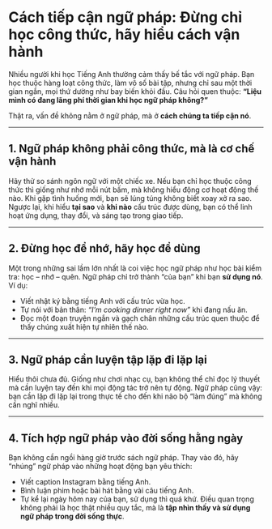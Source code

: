 # Cách tiếp cận ngữ pháp: Đừng chỉ học công thức, hãy hiểu cách vận hành

Nhiều người khi học Tiếng Anh thường cảm thấy bế tắc với ngữ pháp. Bạn học thuộc hàng loạt công thức, làm vô số bài tập, nhưng chỉ sau một thời gian ngắn, mọi thứ dường như bay biến khỏi đầu. Câu hỏi quen thuộc: **“Liệu mình có đang lãng phí thời gian khi học ngữ pháp không?”**

Thật ra, vấn đề không nằm ở ngữ pháp, mà ở **cách chúng ta tiếp cận nó**.

---

## 1. Ngữ pháp không phải công thức, mà là cơ chế vận hành

Hãy thử so sánh ngôn ngữ với một chiếc xe. Nếu bạn chỉ học thuộc công thức thì giống như nhớ mỗi nút bấm, mà không hiểu động cơ hoạt động thế nào. Khi gặp tình huống mới, bạn sẽ lúng túng không biết xoay xở ra sao.
Ngược lại, khi hiểu **tại sao** và **khi nào** cấu trúc được dùng, bạn có thể linh hoạt ứng dụng, thay đổi, và sáng tạo trong giao tiếp.

---

## 2. Đừng học để nhớ, hãy học để dùng

Một trong những sai lầm lớn nhất là coi việc học ngữ pháp như học bài kiểm tra: học – nhớ – quên.
Ngữ pháp chỉ trở thành “của bạn” khi bạn **sử dụng nó**. Ví dụ:

* Viết nhật ký bằng tiếng Anh với cấu trúc vừa học.
* Tự nói với bản thân: *“I’m cooking dinner right now”* khi đang nấu ăn.
* Đọc một đoạn truyện ngắn và gạch chân những cấu trúc quen thuộc để thấy chúng xuất hiện tự nhiên thế nào.

---

## 3. Ngữ pháp cần luyện tập lặp đi lặp lại

Hiểu thôi chưa đủ. Giống như chơi nhạc cụ, bạn không thể chỉ đọc lý thuyết mà cần luyện tay đến khi mọi động tác trở nên tự động. Ngữ pháp cũng vậy: bạn cần lặp đi lặp lại trong thực tế cho đến khi não bộ “làm đúng” mà không cần nghĩ nhiều.

---

## 4. Tích hợp ngữ pháp vào đời sống hằng ngày

Bạn không cần ngồi hàng giờ trước sách ngữ pháp. Thay vào đó, hãy “nhúng” ngữ pháp vào những hoạt động bạn yêu thích:

* Viết caption Instagram bằng tiếng Anh.
* Bình luận phim hoặc bài hát bằng vài câu tiếng Anh.
* Tự kể lại ngày hôm nay của bạn, sử dụng thì quá khứ.
  Điều quan trọng không phải là học thật nhiều quy tắc, mà là **tập nhìn thấy và sử dụng ngữ pháp trong đời sống thực**.
